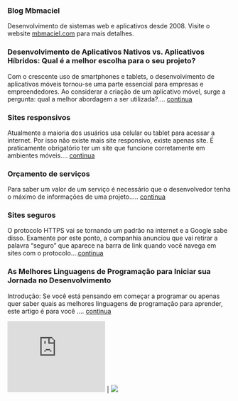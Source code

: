 ### Blog Mbmaciel
Desenvolvimento de sistemas web e aplicativos desde 2008. Visite o website [mbmaciel.com](https://mbmaciel.com) para mais detalhes.

### Desenvolvimento de Aplicativos Nativos vs. Aplicativos Híbridos: Qual é a melhor escolha para o seu projeto?
Com o crescente uso de smartphones e tablets, o desenvolvimento de aplicativos móveis tornou-se uma parte essencial para empresas e empreendedores. Ao considerar a criação de um aplicativo móvel, surge a pergunta: qual a melhor abordagem a ser utilizada?.... [continua](hibrido-nativo)

### Sites responsivos
Atualmente a maioria dos usuários usa celular ou tablet para acessar a internet. Por isso não existe mais site responsivo, existe apenas site. É praticamente obrigatório ter um site que funcione corretamente em ambientes móveis.... [continua](responsivos)

### Orçamento de serviços
Para saber um valor de um serviço é necessário que o desenvolvedor tenha o máximo de informações de uma projeto..... [continua](orcamento)

### Sites seguros
O protocolo HTTPS vai se tornando um padrão na internet e a Google sabe disso. Examente por este ponto, a companhia anunciou que vai retirar a palavra “seguro” que aparece na barra de link quando você navega em sites com o protocolo....[continua](site-seguro)

### As Melhores Linguagens de Programação para Iniciar sua Jornada no Desenvolvimento
Introdução: Se você está pensando em começar a programar ou apenas quer saber quais as melhores linguagens de programação para aprender, este artigo é para você .... [continua](melhor-linguagem)


<iframe height='160' width='220' frameborder='0' allowtransparency='true' scrolling='no' src='https://www.strava.com/athletes/187728/activity-summary/6915f7dadbc4c53dbfd30ff2c704ff9cde2a15c1'></iframe> | <a href="https://www.freelancermap.com/freelancers-directory/freelancer-profiles/development/76305-profil-mauricio-maciel-aus-rio-de-janeiro.html" target="_blank" title="Profile of Mauricio Maciel on www.freelancermap.com"> <img src="https://www.freelancermap.com/images/widgets/button/square-64.png"></a>
                    

